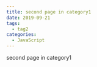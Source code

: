 ```yaml
---
title: second page in category1
date: 2019-09-21
tags:
  - tag2
categories:
  - JavaScript
---
```


second page in category1
